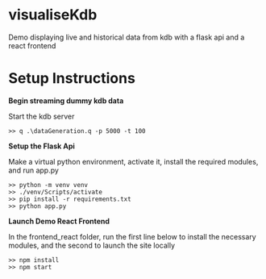 # visualiseKdb
Demo displaying live and historical data from kdb with a flask api and a react frontend

# Setup Instructions
**Begin streaming dummy kdb data**

Start the kdb server

    >> q .\dataGeneration.q -p 5000 -t 100

**Setup the Flask Api**

Make a virtual python environment, activate it, install the required modules, and run app.py
    
    >> python -m venv venv
    >> ./venv/Scripts/activate
    >> pip install -r requirements.txt
    >> python app.py

**Launch Demo React Frontend**

In the frontend_react folder, run the first line below to install the necessary modules, and the second to launch the site locally

    >> npm install
    >> npm start
